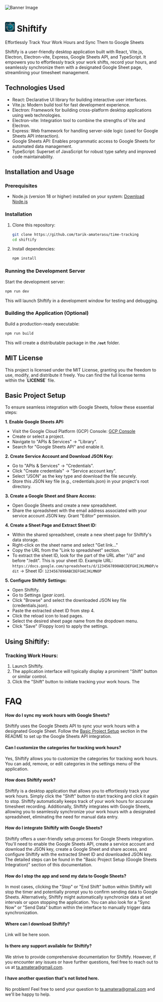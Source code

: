 ![Banner Image](/src/app-assets/shiftify-banner.png)

# <img src="/src/app-assets/logo-rounded.png" width="32"> Shiftify

Effortlessly Track Your Work Hours and Sync Them to Google Sheets

Shiftify is a user-friendly desktop application built with React, Vite.js, Electron, Electron-vite, Express, Google Sheets API, and TypeScript. It empowers you to effortlessly track your work shifts, record your hours, and seamlessly synchronize them with a designated Google Sheet page, streamlining your timesheet management.

## Technologies Used

- React: Declarative UI library for building interactive user interfaces.
- Vite.js: Modern build tool for fast development experience.
- Electron: Framework for building cross-platform desktop applications using web technologies.
- Electron-vite: Integration tool to combine the strengths of Vite and Electron.
- Express: Web framework for handling server-side logic (used for Google Sheets API interaction).
- Google Sheets API: Enables programmatic access to Google Sheets for automated data management.
- TypeScript: Superset of JavaScript for robust type safety and improved code maintainability.

## Installation and Usage

### Prerequisites

- Node.js (version 18 or higher) installed on your system: [Download Node.js](https://nodejs.org/en/download)

### Installation

1. Clone this repository:
   ```bash
   git clone https://github.com/tarik-amaterasu/time-tracking
   cd shiftify
   ```
2. Install dependencies:
   ```bash
   npm install
   ```

### Running the Development Server

Start the development server:

```bash
npm run dev
```

This will launch Shiftify in a development window for testing and debugging.

### Building the Application (Optional)

Build a production-ready executable:

```bash
npm run build
```

This will create a distributable package in the **`/out`** folder.

## MIT License

This project is licensed under the MIT License, granting you the freedom to use, modify, and distribute it freely. You can find the full license terms within the \`**LICENSE**\` file.

## Basic Project Setup

To ensure seamless integration with Google Sheets, follow these essential steps:

**1. Enable Google Sheets API:**

- Visit the Google Cloud Platform (GCP) Console: [GCP Console](https://console.cloud.google.com/)
- Create or select a project.
- Navigate to "APIs & Services" -> "Library".
- Search for "Google Sheets API" and enable it.

**2. Create Service Account and Download JSON Key:**

- Go to "APIs & Services" -> "Credentials".
- Click "Create credentials" -> "Service account key".
- Select "JSON" as the key type and download the file securely.
- Store this JSON key file (e.g., credentials.json) in your project's root directory.

**3. Create a Google Sheet and Share Access:**

- Open Google Sheets and create a new spreadsheet.
- Share the spreadsheet with the email address associated with your service account JSON key. Grant "Editor" permission.

**4. Create a Sheet Page and Extract Sheet ID:**

- Within the shared spreadsheet, create a new sheet page for Shiftify's data storage.
- Right-click on the sheet name and select "Get link..."
- Copy the URL from the "Link to spreadsheet" section.
- To extract the sheet ID, look for the part of the URL after "/d/" and before "/edit". This is your sheet ID.
  Example URL: `https://docs.google.com/spreadsheets/d/1234567890ABCDEFGHIJKLMNOP/edit` -> Sheet ID: `1234567890ABCDEFGHIJKLMNOP`

**5. Configure Shiftify Settings:**

- Open Shiftify.
- Go to Settings (_gear icon_).
- Click "Browse" and select the downloaded JSON key file (credentials.json).
- Paste the extracted sheet ID from step 4.
- Click the reload icon to load pages.
- Select the desired sheet page name from the dropdown menu.
- Click "Save" (Floppy Icon) to apply the settings.

## Using Shiftify:

### Tracking Work Hours:

1. Launch Shiftify.
2. The application interface will typically display a prominent "Shift" button or similar control.
3. Click the "Shift" button to initiate tracking your work hours. The

# FAQ

#### How do I sync my work hours with Google Sheets?

Shiftify uses the Google Sheets API to sync your work hours with a designated Google Sheet. Follow the [Basic Project Setup](#basic-project-setup) section in the README to set up the Google Sheets API integration.

#### Can I customize the categories for tracking work hours?

Yes, Shiftify allows you to customize the categories for tracking work hours. You can add, remove, or edit categories in the settings menu of the application.

#### How does Shiftify work?

Shiftify is a desktop application that allows you to effortlessly track your work hours. Simply click the "Shift" button to start tracking and click it again to stop. Shiftify automatically keeps track of your work hours for accurate timesheet recording. Additionally, Shiftify integrates with Google Sheets, allowing you to seamlessly synchronize your work hours with a designated spreadsheet, eliminating the need for manual data entry.

#### How do I integrate Shiftify with Google Sheets?

Shiftify offers a user-friendly setup process for Google Sheets integration. You'll need to enable the Google Sheets API, create a service account and download the JSON key, create a Google Sheet and share access, and configure Shiftify with the extracted Sheet ID and downloaded JSON key. The detailed steps can be found in the "Basic Project Setup (Google Sheets Integration)" section of this documentation.

#### How do I stop the app and send my data to Google Sheets?

In most cases, clicking the "Stop" or "End Shift" button within Shiftify will stop the timer and potentially prompt you to confirm sending data to Google Sheets. Alternatively, Shiftify might automatically synchronize data at set intervals or upon stopping the application. You can also look for a "Sync Now" or "Send Data" button within the interface to manually trigger data synchronization.

#### Where can I download Shiftify?

Link will be here soon.

#### Is there any support available for Shiftify?

We strive to provide comprehensive documentation for Shiftify. However, if you encounter any issues or have further questions, feel free to reach out to us at [ta.amatera@gmail.com](mailto:ta.amatera@gmail.com).

#### I have another question that's not listed here.

No problem! Feel free to send your question to [ta.amatera@gmail.com](mailto:ta.amatera@gmail.com) and we'll be happy to help.

